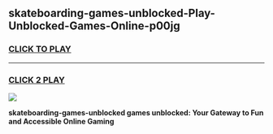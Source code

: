 
## skateboarding-games-unblocked-Play-Unblocked-Games-Online-p00jg
<h3>
<a href="https://premium76.site?title=skateboarding-games-unblocked&ref=24A">CLICK TO PLAY</a></h3>
<hr>

<h3>
<a href="https://premium76.site?title=skateboarding-games-unblocked&ref=24A">CLICK 2 PLAY</a>
  
</h3>

<a href="https://premium76.site?title=skateboarding-games-unblocked&ref=24A"><img src="https://clearcache.store/games.png"></a>


**skateboarding-games-unblocked games unblocked: Your Gateway to Fun and Accessible Online Gaming**
